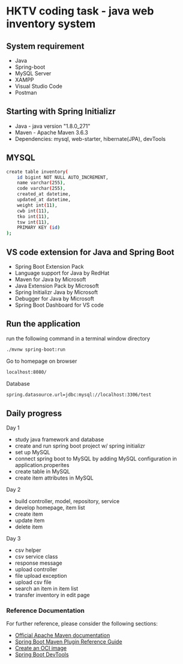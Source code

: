 # HKTV coding task - java web inventory system

## System requirement
* Java
* Spring-boot
* MySQL Server
* XAMPP
* Visual Studio Code
* Postman

## Starting with Spring Initializr
* Java - java version "1.8.0_271"
* Maven - Apache Maven 3.6.3
* Dependencies: mysql, web-starter, hibernate(JPA), devTools

## MYSQL
```bash
create table inventory(
    id bigint NOT NULL AUTO_INCREMENT,
    name varchar(255),
    code varchar(255),
    created_at datetime,
    updated_at datetime,
    weight int(11),
    cwb int(11),
    tko int(11),
    tsw int(11),
    PRIMARY KEY (id)
);
```

## VS code extension for Java and Spring Boot
* Spring Boot Extension Pack
* Language support for Java by RedHat
*  Maven for Java by Microsoft
* Java Extension Pack by Microsoft
* Spring Initializr Java by Microsoft
* Debugger for Java by Microsoft
* Spring Boot Dashboard for VS code

## Run the application
run the following command in a terminal window directory
```bash
./mvnw spring-boot:run
```

Go to homepage on browser
```bash
localhost:8080/
```

Database
```bash
spring.datasource.url=jdbc:mysql://localhost:3306/test
```

## Daily progress
Day 1
- study java framework and database
- create and run spring boot project w/ spring initializr
- set up MySQL
- connect spring boot to MySQL by adding MySQL configuration in application.properites
- create table in MySQL
- create item attributes in MySQL

Day 2
- build controller, model, repository, service
- develop homepage, item list
- create item
- update item
- delete item

Day 3
- csv helper
- csv service class
- response message
- upload controller
- file upload exception
- upload csv file
- search an item in item list
- transfer inventory in edit page

### Reference Documentation
For further reference, please consider the following sections:

* [Official Apache Maven documentation](https://maven.apache.org/guides/index.html)
* [Spring Boot Maven Plugin Reference Guide](https://docs.spring.io/spring-boot/docs/2.4.2/maven-plugin/reference/html/)
* [Create an OCI image](https://docs.spring.io/spring-boot/docs/2.4.2/maven-plugin/reference/html/#build-image)
* [Spring Boot DevTools](https://docs.spring.io/spring-boot/docs/2.4.2/reference/htmlsingle/#using-boot-devtools)

